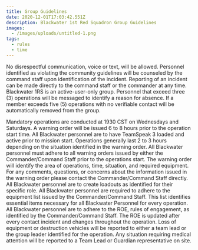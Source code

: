 ```yaml
---
title: Group Guidelines
date: 2020-12-01T17:03:42.551Z
description: Blackwater 1st Red Squadron Group Guidelines
images:
  - /images/uploads/untitled-1.png
tags:
  - rules
  - time
---
```


No disrespectful communication, voice or text, will be allowed. Personnel identified as violating the community guidelines will be counseled by the command staff upon identification of the incident. Reporting of an incident can be made directly to the command staff or the commander at any time. Blackwater 1RS is an active-user-only group. Personnel that exceed three (3) operations will be messaged to identify a reason for absence. If a member exceeds five (5) operations with no verifiable contact will be automatically removed from the group.

Mandatory operations are conducted at 1930 CST on Wednesdays and Saturdays. A warning order will be issued 6 to 8 hours prior to the operation start time. All Blackwater personnel are to have TeamSpeak 3 loaded and active prior to mission start. Operations generally last 2 to 3 hours depending on the situation identified in the warning order. All Blackwater personnel must adhere to all warning orders issued by either the Commander/Command Staff prior to the operations start. The warning order will identify the area of operations, time, situation, and required equipment. For any comments, questions, or concerns about the information issued in the warning order please contact the Commander/Command Staff directly. All Blackwater personnel are to create loadouts as identified for their specific role. All Blackwater personnel are required to adhere to the equipment list issued by the Commander/Command Staff. This list identifies essential items necessary for all Blackwater Personnel for every operation. All Blackwater personnel are to adhere to the ROE, rules of engagement, as identified by the Commander/Command Staff. The ROE is updated after every contact incident and changes throughout the operation. Loss of equipment or destruction vehicles will be reported to either a team lead or the group leader identified for the operation. Any situation requiring medical attention will be reported to a Team Lead or Guardian representative on site.
